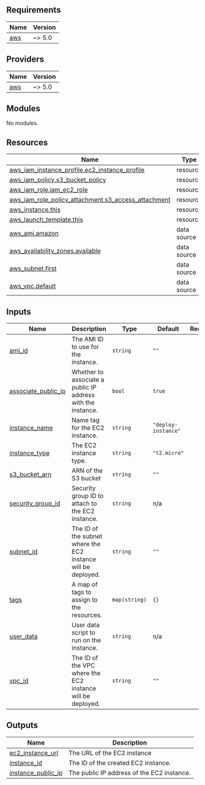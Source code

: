 ## Requirements

| Name | Version |
|------|---------|
| <a name="requirement_aws"></a> [aws](#requirement\_aws) | ~> 5.0 |

## Providers

| Name | Version |
|------|---------|
| <a name="provider_aws"></a> [aws](#provider\_aws) | ~> 5.0 |

## Modules

No modules.

## Resources

| Name | Type |
|------|------|
| [aws_iam_instance_profile.ec2_instance_profile](https://registry.terraform.io/providers/hashicorp/aws/latest/docs/resources/iam_instance_profile) | resource |
| [aws_iam_policy.s3_bucket_policy](https://registry.terraform.io/providers/hashicorp/aws/latest/docs/resources/iam_policy) | resource |
| [aws_iam_role.iam_ec2_role](https://registry.terraform.io/providers/hashicorp/aws/latest/docs/resources/iam_role) | resource |
| [aws_iam_role_policy_attachment.s3_access_attachment](https://registry.terraform.io/providers/hashicorp/aws/latest/docs/resources/iam_role_policy_attachment) | resource |
| [aws_instance.this](https://registry.terraform.io/providers/hashicorp/aws/latest/docs/resources/instance) | resource |
| [aws_launch_template.this](https://registry.terraform.io/providers/hashicorp/aws/latest/docs/resources/launch_template) | resource |
| [aws_ami.amazon](https://registry.terraform.io/providers/hashicorp/aws/latest/docs/data-sources/ami) | data source |
| [aws_availability_zones.available](https://registry.terraform.io/providers/hashicorp/aws/latest/docs/data-sources/availability_zones) | data source |
| [aws_subnet.first](https://registry.terraform.io/providers/hashicorp/aws/latest/docs/data-sources/subnet) | data source |
| [aws_vpc.default](https://registry.terraform.io/providers/hashicorp/aws/latest/docs/data-sources/vpc) | data source |

## Inputs

| Name | Description | Type | Default | Required |
|------|-------------|------|---------|:--------:|
| <a name="input_ami_id"></a> [ami\_id](#input\_ami\_id) | The AMI ID to use for the instance. | `string` | `""` | no |
| <a name="input_associate_public_ip"></a> [associate\_public\_ip](#input\_associate\_public\_ip) | Whether to associate a public IP address with the instance. | `bool` | `true` | no |
| <a name="input_instance_name"></a> [instance\_name](#input\_instance\_name) | Name tag for the EC2 instance. | `string` | `"deploy-instance"` | no |
| <a name="input_instance_type"></a> [instance\_type](#input\_instance\_type) | The EC2 instance type. | `string` | `"t2.micro"` | no |
| <a name="input_s3_bucket_arn"></a> [s3\_bucket\_arn](#input\_s3\_bucket\_arn) | ARN of the S3 bucket | `string` | `""` | no |
| <a name="input_security_group_id"></a> [security\_group\_id](#input\_security\_group\_id) | Security group ID to attach to the EC2 instance. | `string` | n/a | yes |
| <a name="input_subnet_id"></a> [subnet\_id](#input\_subnet\_id) | The ID of the subnet where the EC2 instance will be deployed. | `string` | `""` | no |
| <a name="input_tags"></a> [tags](#input\_tags) | A map of tags to assign to the resources. | `map(string)` | `{}` | no |
| <a name="input_user_data"></a> [user\_data](#input\_user\_data) | User data script to run on the instance. | `string` | n/a | yes |
| <a name="input_vpc_id"></a> [vpc\_id](#input\_vpc\_id) | The ID of the VPC where the EC2 instance will be deployed. | `string` | `""` | no |

## Outputs

| Name | Description |
|------|-------------|
| <a name="output_ec2_instance_url"></a> [ec2\_instance\_url](#output\_ec2\_instance\_url) | The URL of the EC2 instance |
| <a name="output_instance_id"></a> [instance\_id](#output\_instance\_id) | The ID of the created EC2 instance. |
| <a name="output_instance_public_ip"></a> [instance\_public\_ip](#output\_instance\_public\_ip) | The public IP address of the EC2 instance. |
